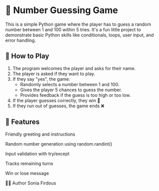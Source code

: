 # 🎲 Number Guessing Game

This is a simple Python game where the player has to guess a random number between 1 and 100 within 5 tries. 
It's a fun little project to demonstrate basic Python skills like conditionals, loops, user input, and error handling.

## 📜 How to Play

1. The program welcomes the player and asks for their name.
2. The player is asked if they want to play.
3. If they say "yes", the game:
   - Randomly selects a number between 1 and 100.
   - Gives the player 5 chances to guess the number.
   - Provides feedback if the guess is too high or too low.
4. If the player guesses correctly, they win 🎉
5. If they run out of guesses, the game ends ❌

## 📌 Features

Friendly greeting and instructions

Random number generation using random.randint()

Input validation with try/except

Tracks remaining turns

Win or lose message

🙋‍♀️ Author
Sonia Firdous
